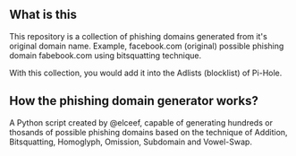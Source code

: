 ## What is this

This repository is a collection of phishing domains generated from it's original domain name.
Example, facebook.com (original) possible phishing domain fabebook.com using bitsquatting technique.

With this collection, you would add it into the Adlists (blocklist) of Pi-Hole.

## How the phishing domain generator works?

A Python script created by @elceef, capable of generating hundreds or thosands of possible phishing domains based on the technique of Addition, Bitsquatting, Homoglyph, Omission, Subdomain and Vowel-Swap.
